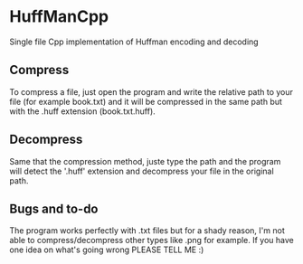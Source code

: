 # HuffManCpp
Single file Cpp implementation of Huffman encoding and decoding

## Compress
To compress a file, just open the program and write the relative path to your file (for example book.txt) and it will be compressed in the same path but with the .huff extension (book.txt.huff).

## Decompress
Same that the compression method, juste type the path and the program will detect the '.huff' extension and decompress your file in the original path.

## Bugs and to-do
The program works perfectly with .txt files but for a shady reason, I'm not able to compress/decompress other types like .png for example.
If you have one idea on what's going wrong PLEASE TELL ME :)
